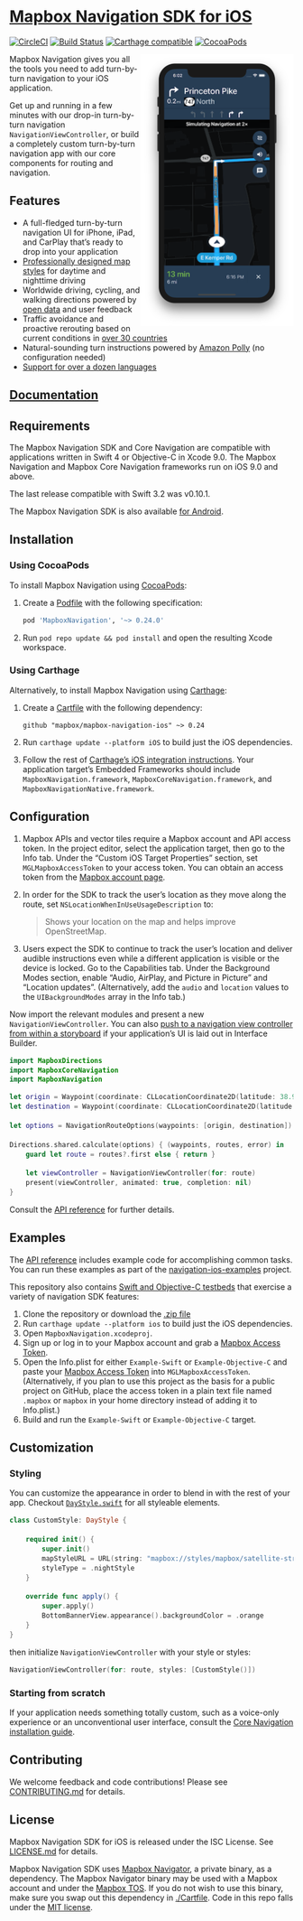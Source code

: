 # [Mapbox Navigation SDK for iOS](https://www.mapbox.com/ios-sdk/navigation/)

[![CircleCI](https://circleci.com/gh/mapbox/mapbox-navigation-ios.svg?style=svg)](https://circleci.com/gh/mapbox/mapbox-navigation-ios)
[![Build Status](https://app.bitrise.io/app/6fc45a7e2817b859/status.svg?token=XTgNMVxObhd8w8EmsAgJ1Q&branch=master)](https://www.bitrise.io/app/6fc45a7e2817b859)
[![Carthage compatible](https://img.shields.io/badge/Carthage-compatible-4BC51D.svg?style=flat)](https://github.com/Carthage/Carthage)
[![CocoaPods](https://img.shields.io/cocoapods/v/MapboxNavigation.svg)](https://cocoapods.org/pods/MapboxNavigation/)

<img alt="Mapbox Navigation SDK" src="./docs/img/navigation.png" width="272" align="right" />

Mapbox Navigation gives you all the tools you need to add turn-by-turn navigation to your iOS application.

Get up and running in a few minutes with our drop-in turn-by-turn navigation `NavigationViewController`, or build a completely custom turn-by-turn navigation app with our core components for routing and navigation.

## Features

* A full-fledged turn-by-turn navigation UI for iPhone, iPad, and CarPlay that’s ready to drop into your application
* [Professionally designed map styles](https://www.mapbox.com/maps/) for daytime and nighttime driving
* Worldwide driving, cycling, and walking directions powered by [open data](https://www.mapbox.com/about/open/) and user feedback
* Traffic avoidance and proactive rerouting based on current conditions in [over 30 countries](https://www.mapbox.com/api-documentation/pages/traffic-countries.html)
* Natural-sounding turn instructions powered by [Amazon Polly](https://aws.amazon.com/polly/) (no configuration needed)
* [Support for over a dozen languages](https://www.mapbox.com/ios-sdk/navigation/overview/localization-and-internationalization/)

## [Documentation](https://www.mapbox.com/mapbox-navigation-ios/navigation/)

## Requirements

The Mapbox Navigation SDK and Core Navigation are compatible with applications written in Swift 4 or Objective-C in Xcode 9.0. The Mapbox Navigation and Mapbox Core Navigation frameworks run on iOS 9.0 and above.

The last release compatible with Swift 3.2 was v0.10.1.

The Mapbox Navigation SDK is also available [for Android](https://github.com/mapbox/mapbox-navigation-android/).

## Installation

### Using CocoaPods

To install Mapbox Navigation using [CocoaPods](https://cocoapods.org/):

1. Create a [Podfile](https://guides.cocoapods.org/syntax/podfile.html) with the following specification:
   ```ruby
   pod 'MapboxNavigation', '~> 0.24.0'
   ```

1. Run `pod repo update && pod install` and open the resulting Xcode workspace.

### Using Carthage

Alternatively, to install Mapbox Navigation using [Carthage](https://github.com/Carthage/Carthage/):

1. Create a [Cartfile](https://github.com/Carthage/Carthage/blob/master/Documentation/Artifacts.md#github-repositories) with the following dependency:
   ```cartfile
   github "mapbox/mapbox-navigation-ios" ~> 0.24
   ```

1. Run `carthage update --platform iOS` to build just the iOS dependencies.

1. Follow the rest of [Carthage’s iOS integration instructions](https://github.com/Carthage/Carthage#if-youre-building-for-ios-tvos-or-watchos). Your application target’s Embedded Frameworks should include `MapboxNavigation.framework`, `MapboxCoreNavigation.framework`, and `MapboxNavigationNative.framework`.

## Configuration

1. Mapbox APIs and vector tiles require a Mapbox account and API access token. In the project editor, select the application target, then go to the Info tab. Under the “Custom iOS Target Properties” section, set `MGLMapboxAccessToken` to your access token. You can obtain an access token from the [Mapbox account page](https://www.mapbox.com/account/access-tokens/).

1. In order for the SDK to track the user’s location as they move along the route, set `NSLocationWhenInUseUsageDescription` to:
   > Shows your location on the map and helps improve OpenStreetMap.

1. Users expect the SDK to continue to track the user’s location and deliver audible instructions even while a different application is visible or the device is locked. Go to the Capabilities tab. Under the Background Modes section, enable “Audio, AirPlay, and Picture in Picture” and “Location updates”. (Alternatively, add the `audio` and `location` values to the `UIBackgroundModes` array in the Info tab.)

Now import the relevant modules and present a new `NavigationViewController`. You can also [push to a navigation view controller from within a storyboard](https://www.mapbox.com/ios-sdk/navigation/overview/storyboards/) if your application’s UI is laid out in Interface Builder.

```swift
import MapboxDirections
import MapboxCoreNavigation
import MapboxNavigation
```

```swift
let origin = Waypoint(coordinate: CLLocationCoordinate2D(latitude: 38.9131752, longitude: -77.0324047), name: "Mapbox")
let destination = Waypoint(coordinate: CLLocationCoordinate2D(latitude: 38.8977, longitude: -77.0365), name: "White House")

let options = NavigationRouteOptions(waypoints: [origin, destination])

Directions.shared.calculate(options) { (waypoints, routes, error) in
    guard let route = routes?.first else { return }

    let viewController = NavigationViewController(for: route)
    present(viewController, animated: true, completion: nil)
}
```

Consult the [API reference](https://www.mapbox.com/mapbox-navigation-ios/navigation/) for further details.

## Examples

The [API reference](https://www.mapbox.com/mapbox-navigation-ios/navigation/) includes example code for accomplishing common tasks. You can run these examples as part of the [navigation-ios-examples](https://github.com/mapbox/navigation-ios-examples) project.

This repository also contains [Swift and Objective-C testbeds](https://github.com/mapbox/mapbox-navigation-ios/blob/master/Examples/) that exercise a variety of navigation SDK features:

1. Clone the repository or download the [.zip file](https://github.com/mapbox/mapbox-navigation-ios/archive/master.zip)
1. Run `carthage update --platform ios` to build just the iOS dependencies.
1. Open `MapboxNavigation.xcodeproj`.
1. Sign up or log in to your Mapbox account and grab a [Mapbox Access Token](https://www.mapbox.com/studio/account/tokens/).
1. Open the Info.plist for either `Example-Swift` or `Example-Objective-C` and paste your [Mapbox Access Token](https://www.mapbox.com/studio/account/tokens/) into `MGLMapboxAccessToken`. (Alternatively, if you plan to use this project as the basis for a public project on GitHub, place the access token in a plain text file named `.mapbox` or `mapbox` in your home directory instead of adding it to Info.plist.)
1. Build and run the `Example-Swift` or `Example-Objective-C` target.

## Customization

### Styling

You can customize the appearance in order to blend in with the rest of your app. Checkout [`DayStyle.swift`](https://github.com/mapbox/mapbox-navigation-ios/blob/master/MapboxNavigation/DayStyle.swift) for all styleable elements.

```swift
class CustomStyle: DayStyle {

    required init() {
        super.init()
        mapStyleURL = URL(string: "mapbox://styles/mapbox/satellite-streets-v9")!
        styleType = .nightStyle
    }

    override func apply() {
        super.apply()
        BottomBannerView.appearance().backgroundColor = .orange
    }
}
```

then initialize `NavigationViewController` with your style or styles:

```swift
NavigationViewController(for: route, styles: [CustomStyle()])
```

### Starting from scratch

If your application needs something totally custom, such as a voice-only experience or an unconventional user interface, consult the [Core Navigation installation guide](./custom-navigation.md).

## Contributing

We welcome feedback and code contributions! Please see [CONTRIBUTING.md](./CONTRIBUTING.md) for details.

## License

Mapbox Navigation SDK for iOS is released under the ISC License. See [LICENSE.md](https://github.com/mapbox/mapbox-navigation-ios/blob/master/LICENSE.md) for details.

Mapbox Navigation SDK uses [Mapbox Navigator](https://github.com/mapbox/mapbox-navigation-ios/blob/master/Cartfile#L2), a private binary, as a dependency. The Mapbox Navigator binary may be used with a Mapbox account and under the [Mapbox TOS](https://www.mapbox.com/tos/). If you do not wish to use this binary, make sure you swap out this dependency in [./Cartfile](https://github.com/mapbox/mapbox-navigation-ios/blob/master/Cartfile#L2). Code in this repo falls under the [MIT license](./LICENSE.md).

